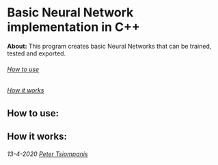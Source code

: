 # Basic Neural Network implementation in C++

**About:** This program creates basic Neural Networks that can be trained, tested and exported.
  
###### [How to use](#How-to-use:)
###### [How it works](#How-it-works:)

## How to use:

















## How it works:










###### 13-4-2020 [Peter Tsiompanis](www.tsiompanis.com)
